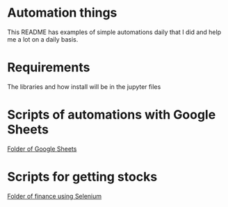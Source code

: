 # Automation things

This README has examples of simple automations daily that I did and help me a lot on a daily basis.

# Requirements

The libraries and how install will be in the jupyter files

# Scripts of automations with Google Sheets

[Folder of Google Sheets](https://github.com/iazzari1995/iazzari_scripts/tree/master/googleSheet)

# Scripts for getting stocks

[Folder of finance using Selenium](https://github.com/iazzari1995/iazzari_scripts/tree/master/stockAutomations)
